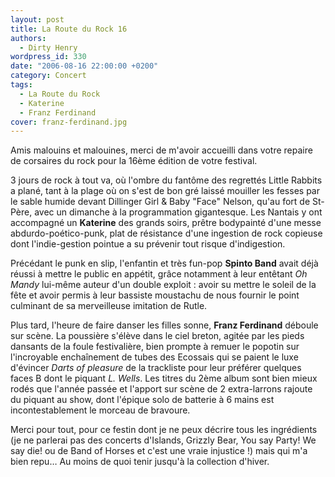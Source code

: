 ```yaml
---
layout: post
title: La Route du Rock 16
authors:
  - Dirty Henry
wordpress_id: 330
date: "2006-08-16 22:00:00 +0200"
category: Concert
tags:
  - La Route du Rock
  - Katerine
  - Franz Ferdinand
cover: franz-ferdinand.jpg
---
```


Amis malouins et malouines, merci de m'avoir accueilli dans votre repaire de
corsaires du rock pour la 16ème édition de votre festival.

3 jours de rock à tout va, où l'ombre du fantôme des regrettés Little Rabbits a
plané, tant à la plage où on s'est de bon gré laissé mouiller les fesses par le
sable humide devant Dillinger Girl & Baby "Face" Nelson, qu'au fort de St-Père,
avec un dimanche à la programmation gigantesque. Les Nantais y ont accompagné un
**Katerine** des grands soirs, prêtre bodypainté d'une messe
abdurdo-poético-punk, plat de résistance d'une ingestion de rock copieuse dont
l'indie-gestion pointue a su prévenir tout risque d'indigestion.

Précédant le punk en slip, l'enfantin et très fun-pop **Spinto Band** avait déjà
réussi à mettre le public en appétit, grâce notamment à leur entêtant _Oh Mandy_
lui-même auteur d'un double exploit : avoir su mettre le soleil de la fête et
avoir permis à leur bassiste moustachu de nous fournir le point culminant de sa
merveilleuse imitation de Rutle.

Plus tard, l'heure de faire danser les filles sonne, **Franz Ferdinand** déboule
sur scène. La poussière s'élève dans le ciel breton, agitée par les pieds
dansants de la foule festivalière, bien prompte à remuer le popotin sur
l'incroyable enchaînement de tubes des Ecossais qui se paient le luxe d'évincer
_Darts of pleasure_ de la trackliste pour leur préférer quelques faces B dont le
piquant _L. Wells_. Les titres du 2ème album sont bien mieux rodés que l'année
passée et l'apport sur scène de 2 extra-larrons rajoute du piquant au show, dont
l'épique solo de batterie à 6 mains est incontestablement le morceau de
bravoure.

Merci pour tout, pour ce festin dont je ne peux décrire tous les ingrédients (je
ne parlerai pas des concerts d'Islands, Grizzly Bear, You say Party! We say die!
ou de Band of Horses et c'est une vraie injustice !) mais qui m'a bien repu… Au
moins de quoi tenir jusqu'à la collection d'hiver.
